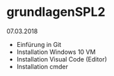 # grundlagenSPL2

07.03.2018
* Einfürung in Git 
* Installation Windows 10 VM 
* Installation Visual Code (Editor)
* Installation cmder
